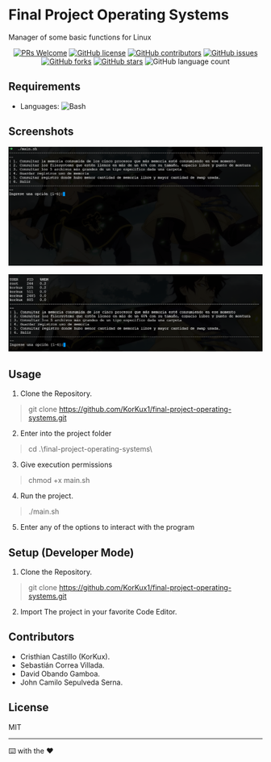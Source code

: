 # Final Project Operating Systems
Manager of some basic functions for Linux

<p align="center">

<a href="https://github.com/KorKux1/final-project-operating-systems/pulls">
<img src="https://img.shields.io/badge/PRs-welcome-brightgreen.svg?style=flat-square" alt="PRs Welcome"/></a>

<a href="https://github.com/KorKux1/final-project-operating-systems/blob/master/LICENSE">
<img alt="GitHub license" src="https://img.shields.io/github/license/KorKux1/final-project-operating-systems?label=license"/></a>

<a href="https://github.com/KorKux1/final-project-operating-systems/graphs/contributors">
<img src="https://img.shields.io/badge/contributors-4-red" alt="GitHub contributors"/></a>

<a href="https://github.com/KorKux1/final-project-operating-systems/issues">
<img alt="GitHub issues" src="https://img.shields.io/github/issues/KorKux1/final-project-operating-systems"></a>

<a href="https://github.com/KorKux1/final-project-operating-systems/network">
<img alt="GitHub forks" src="https://img.shields.io/github/forks/KorKux1/final-project-operating-systems"></a>

<a href="https://github.com/KorKux1/final-project-operating-systems/stargazers">
<img alt="GitHub stars" src="https://img.shields.io/github/stars/KorKux1/final-project-operating-systems"></a>

<img alt="GitHub language count" src="https://img.shields.io/github/languages/count/KorKux1/final-project-operating-systems">

</p>

## Requirements
- Languages: <img alt="Bash" src="https://img.shields.io/badge/Bash-gray">

## Screenshots

<p align="center">
<img alt="Menu Image" src="resources/menu.png">
</p>

<p align="center">
<img alt="First Option" src="resources/first option.png">
</p>

## Usage
1. Clone the Repository.

> git clone https://github.com/KorKux1/final-project-operating-systems.git

2. Enter into the project folder
   
> cd .\final-project-operating-systems\

3. Give execution permissions

> chmod +x main.sh

4. Run the project.

> ./main.sh

5. Enter any of the options to interact with the program

## Setup (Developer Mode)

1. Clone the Repository.

> git clone https://github.com/KorKux1/final-project-operating-systems.git

2. Import The project in your favorite Code Editor.

## Contributors

- Cristhian Castillo (KorKux).
- Sebastián Correa Villada.
- David Obando Gamboa.
- John Camilo Sepulveda Serna.

## License

MIT

---
⌨️ with the ❤
